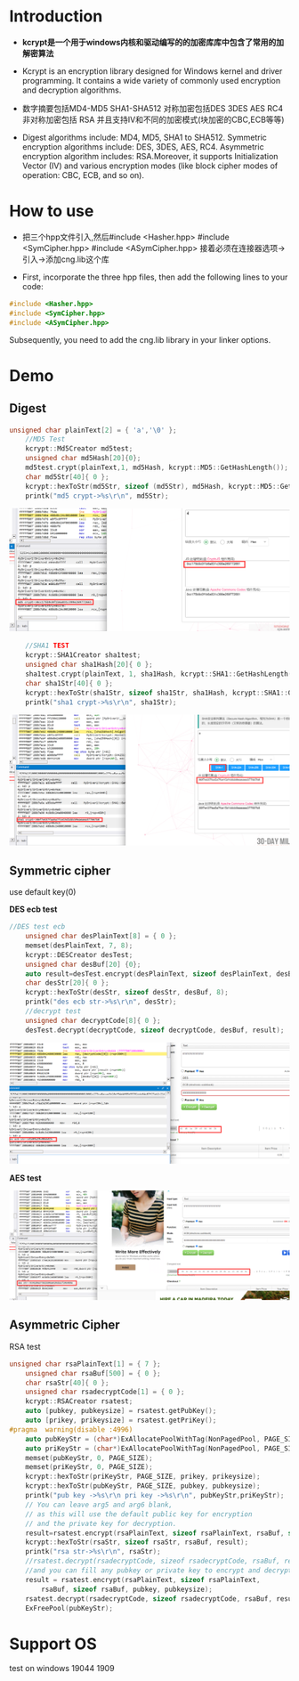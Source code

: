 # Introduction

- **kcrypt是一个用于windows内核和驱动编写的的加密库库中包含了常用的加解密算法**

- Kcrypt is an encryption library designed for Windows kernel and driver programming. It contains a wide variety of commonly used encryption and decryption algorithms.

- 数字摘要包括MD4-MD5 SHA1-SHA512 对称加密包括DES 3DES AES RC4 非对称加密包括 RSA 并且支持IV和不同的加密模式(块加密的CBC,ECB等等)
- Digest algorithms include: MD4, MD5, SHA1 to SHA512. Symmetric encryption algorithms include: DES, 3DES, AES, RC4. Asymmetric encryption algorithm includes: RSA.Moreover, it supports Initialization Vector (IV) and various encryption modes (like block cipher modes of operation: CBC, ECB, and so on).

# How to use

- 把三个hpp文件引入,然后#include <Hasher.hpp> #include <SymCipher.hpp> #include <ASymCipher.hpp> 接着必须在连接器选项->引入->添加cng.lib这个库

- First, incorporate the three hpp files, then add the following lines to your code:

```C++
#include <Hasher.hpp>
#include <SymCipher.hpp>
#include <ASymCipher.hpp>
```

Subsequently, you need to add the cng.lib library in your linker options.

# Demo

## Digest 

```C++
unsigned char plainText[2] = { 'a','\0' };
	//MD5 Test
	kcrypt::Md5Creator md5test;
	unsigned char md5Hash[20]{0};
	md5test.crypt(plainText,1, md5Hash, kcrypt::MD5::GetHashLength());
	char md5Str[40]{ 0 };
	kcrypt::hexToStr(md5Str, sizeof (md5Str), md5Hash, kcrypt::MD5::GetHashLength());
	printk("md5 crypt->%s\r\n", md5Str);
```

![image-20230804172119592](./assets/image-20230804172119592.png)

```C++
	//SHA1 TEST
	kcrypt::SHA1Creator sha1test;
	unsigned char sha1Hash[20]{ 0 };
	sha1test.crypt(plainText, 1, sha1Hash, kcrypt::SHA1::GetHashLength());
	char sha1Str[40]{ 0 };
	kcrypt::hexToStr(sha1Str, sizeof sha1Str, sha1Hash, kcrypt::SHA1::GetHashLength());
	printk("sha1 crypt->%s\r\n", sha1Str);
```

![image-20230804172221920](./assets/image-20230804172221920.png)

## Symmetric cipher

use default key(0)

**DES ecb test**

```C++
//DES test ecb
	unsigned char desPlainText[8] = { 0 };
	memset(desPlainText, 7, 8);
	kcrypt::DESCreator desTest;
	unsigned char desBuf[20] {0};
	auto result=desTest.encrypt(desPlainText, sizeof desPlainText, desBuf,sizeof desBuf);
	char desStr[20]{ 0 };
	kcrypt::hexToStr(desStr, sizeof desStr, desBuf, 8);
	printk("des ecb str->%s\r\n", desStr);
	//decrypt test
	unsigned char decryptCode[8]{ 0 };
	desTest.decrypt(decryptCode, sizeof decryptCode, desBuf, result);
```

![image-20230804172714434](./assets/image-20230804172714434.png)

**AES test**

![image-20230804172933317](./assets/image-20230804172933317.png)

## Asymmetric Cipher

RSA test

```C++
unsigned char rsaPlainText[1] = { 7 };
	unsigned char rsaBuf[500] = { 0 };
	char rsaStr[40]{ 0 };
	unsigned char rsadecryptCode[1] = { 0 };
	kcrypt::RSACreator rsatest;
	auto [pubkey, pubkeysize] = rsatest.getPubKey();
	auto [prikey, prikeysize] = rsatest.getPriKey();
#pragma  warning(disable :4996)
	auto pubKeyStr = (char*)ExAllocatePoolWithTag(NonPagedPool, PAGE_SIZE, 'tmp');
	auto priKeyStr = (char*)ExAllocatePoolWithTag(NonPagedPool, PAGE_SIZE, 'tmp');
	memset(pubKeyStr, 0, PAGE_SIZE);
	memset(priKeyStr, 0, PAGE_SIZE);
	kcrypt::hexToStr(priKeyStr, PAGE_SIZE, prikey, prikeysize);
	kcrypt::hexToStr(pubKeyStr, PAGE_SIZE, pubkey, pubkeysize);
	printk("pub key ->%s\r\n pri key ->%s\r\n", pubKeyStr,priKeyStr);
	// You can leave arg5 and arg6 blank, 
	// as this will use the default public key for encryption
	// and the private key for decryption.
	result=rsatest.encrypt(rsaPlainText, sizeof rsaPlainText, rsaBuf, sizeof rsaBuf);
	kcrypt::hexToStr(rsaStr, sizeof rsaStr, rsaBuf, result);
	printk("rsa str->%s\r\n", rsaStr);
	//rsatest.decrypt(rsadecryptCode, sizeof rsadecryptCode, rsaBuf, result);
	//and you can fill any pubkey or private key to encrypt and decrypt 
	result = rsatest.encrypt(rsaPlainText, sizeof rsaPlainText, 
		rsaBuf, sizeof rsaBuf, pubkey, pubkeysize);
	rsatest.decrypt(rsadecryptCode, sizeof rsadecryptCode, rsaBuf, result);
	ExFreePool(pubKeyStr);
```



# Support OS

test on windows 19044 1909

